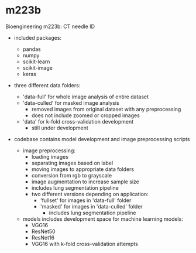 # m223b
Bioengineering m223b: CT needle ID

* included packages:
    * pandas
    * numpy
    * scikit-learn
    * scikit-image
    * keras

* three different data folders:
	* 'data-full' for whole image analysis of entire dataset
	* 'data-culled' for masked image analysis
		* removed images from original dataset with any preprocessing 
		* does not include zoomed or cropped images
	* 'data' for k-fold cross-validation development
		* still under development

* codebase contains model development and image preprocessing scripts
	* image preprocessing:
		* loading images
		* separating images based on label
		* moving images to appropriate data folders
		* conversion from rgb to grayscale
		* image augmentation to increase sample size
		* includes lung segmentation pipeline
		* two different versions depending on application:
			* 'fullset' for images in 'data-full' folder
			* 'masked' for images in 'data-culled' folder
				* includes lung segmentation pipeline
	* models includes development space for machine learning models:
		* VGG16
		* ResNet50
		* ResNet16
		* VGG16 with k-fold cross-validation attempts


